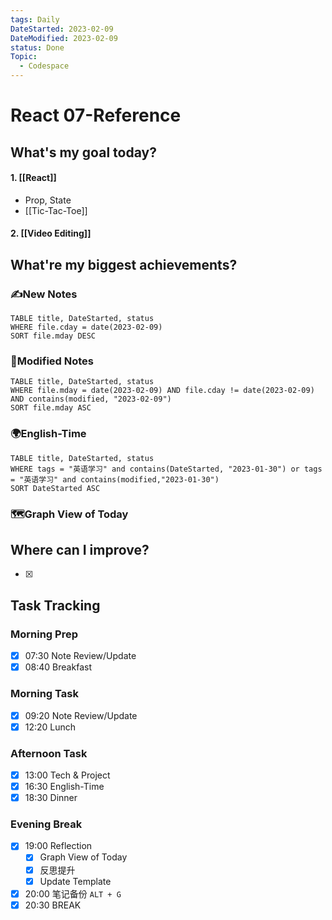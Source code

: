 ```yaml
---
tags: Daily
DateStarted: 2023-02-09
DateModified: 2023-02-09
status: Done
Topic:
  - Codespace
---
```


# React 07-Reference

## What's my goal today?

#### 1. [[React]]

- Prop, State
- [[Tic-Tac-Toe]]

#### 2. [[Video Editing]]

## What're my biggest achievements?

### ✍️New Notes

```dataview
TABLE title, DateStarted, status
WHERE file.cday = date(2023-02-09)
SORT file.mday DESC
```

### 📝Modified Notes

```dataview
TABLE title, DateStarted, status
WHERE file.mday = date(2023-02-09) AND file.cday != date(2023-02-09) AND contains(modified, "2023-02-09")
SORT file.mday ASC
```

### 🌍English-Time

```dataview
TABLE title, DateStarted, status
WHERE tags = "英语学习" and contains(DateStarted, "2023-01-30") or tags = "英语学习" and contains(modified,"2023-01-30")
SORT DateStarted ASC
```

### 🗺️Graph View of Today

## Where can I improve?

- [x]

## Task Tracking

### Morning Prep

- [x] 07:30 Note Review/Update
- [x] 08:40 Breakfast

### Morning Task

- [x] 09:20 Note Review/Update
- [x] 12:20 Lunch

### Afternoon Task

- [x] 13:00 Tech & Project
- [x] 16:30 English-Time
- [x] 18:30 Dinner

### Evening Break

- [x] 19:00 Reflection
  - [x] Graph View of Today
  - [x] 反思提升
  - [x] Update Template
- [x] 20:00 笔记备份 `ALT + G`
- [x] 20:30 BREAK
